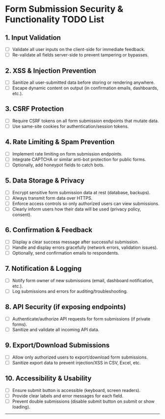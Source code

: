 # Form Submission Security & Functionality TODO List

## 1. Input Validation
- [ ] Validate all user inputs on the client-side for immediate feedback.
- [ ] Re-validate all fields server-side to prevent tampering or bypasses.

## 2. XSS & Injection Prevention
- [ ] Sanitize all user-submitted data before storing or rendering anywhere.
- [ ] Escape dynamic content on output (in confirmation emails, dashboards, etc.).

## 3. CSRF Protection
- [ ] Require CSRF tokens on all form submission endpoints that mutate data.
- [ ] Use same-site cookies for authentication/session tokens.

## 4. Rate Limiting & Spam Prevention
- [ ] Implement rate limiting on form submission endpoints.
- [ ] Integrate CAPTCHA or similar anti-bot protection for public forms.
- [ ] Optionally, add honeypot fields to catch bots.

## 5. Data Storage & Privacy
- [ ] Encrypt sensitive form submission data at rest (database, backups).
- [ ] Always transmit form data over HTTPS.
- [ ] Enforce access controls so only authorized users can view submissions.
- [ ] Clearly inform users how their data will be used (privacy policy, consent).

## 6. Confirmation & Feedback
- [ ] Display a clear success message after successful submission.
- [ ] Handle and display errors gracefully (network errors, validation issues).
- [ ] Optionally, send confirmation emails to respondents.

## 7. Notification & Logging
- [ ] Notify form owner of new submissions (email, dashboard notification, etc.).
- [ ] Log submissions and errors for auditing/troubleshooting.

## 8. API Security (if exposing endpoints)
- [ ] Authenticate/authorize API requests for form submissions (if private forms).
- [ ] Sanitize and validate all incoming API data.

## 9. Export/Download Submissions
- [ ] Allow only authorized users to export/download form submissions.
- [ ] Sanitize export data to prevent injection/XSS in CSV, Excel, etc.

## 10. Accessibility & Usability
- [ ] Ensure submit button is accessible (keyboard, screen readers).
- [ ] Provide clear labels and error messages for each field.
- [ ] Prevent double submissions (disable submit button on submit or show loading).

---